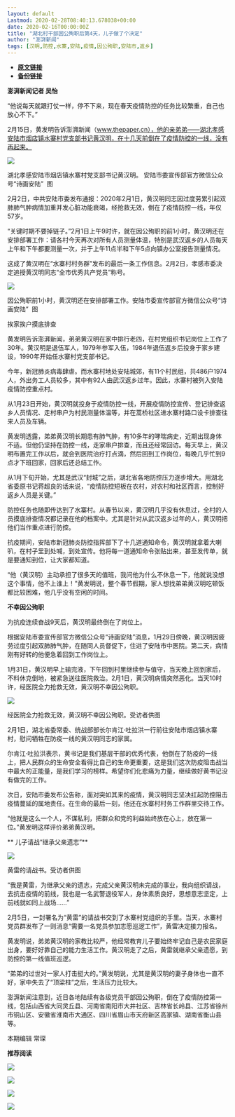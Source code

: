 ```yaml
---
layout: default
Lastmod: 2020-02-28T08:40:13.678038+00:00
date: 2020-02-16T00:00:00Z
title: "湖北村干部因公殉职后第4天，儿子做了个决定"
author: "澎湃新闻"
tags: [汉明,防控,水寨,安陆,疫情,因公殉职,安陆市,返乡]
---
```


* [**原文链接**](http://mp.weixin.qq.com/s?__biz=MjM5MzI5NTU3MQ==&mid=2651584046&idx=3&sn=b4eeddc4bd0c59f0c11bfcfe9845265a&chksm=bd666b928a11e2849d4abb4bc28c495e17d1d786194653d4b16a6d6d978c7cc7b68ea19530e7#rd)
* [**备份链接**](http://archive.today/zpoRJ)


**澎湃新闻记者 吴怡**

  

“他说每天就跟打仗一样，停不下来，现在春天疫情防控的任务比较繁重，自己也放心不下。”

  
2月15日，黄发明告诉澎湃新闻（www.thepaper.cn），他的亲弟弟——湖北孝感安陆市烟店镇水寨村党支部书记黄汉明，在十几天前倒在了疫情防控的一线，没有再起来。  

  

![](/images/post/a644b3a30b9319197bfe519e632aeaaf.jpg)

湖北孝感安陆市烟店镇水寨村党支部书记黄汉明。 安陆市委宣传部官方微信公众号“诗画安陆”  图

2月2日，中共安陆市委发布通报：2020年2月1日，黄汉明同志因过度劳累引起双肺肺气肿病情加重并发心脏功能衰竭，经抢救无效，倒在了疫情防控一线，年仅57岁。

  
“关键时期不要掉链子。”2月1日上午9时许，就在因公殉职的前1小时，黄汉明还在安排部署工作：请各村今天再次对所有人员测量体温，特别是武汉返乡的人员每天上午和下午都要测量一次，并于上午11点半和下午5点向镇办公室报告测量情况。

  
这成了黄汉明在“水寨村村务群”发布的最后一条工作信息。2月2日，孝感市委决定追授黄汉明同志“全市优秀共产党员”称号。  

  

![](/images/post/75787693aee4e05dcaf3886832e6b942.jpg)

因公殉职前1小时，黄汉明还在安排部署工作。安陆市委宣传部官方微信公众号“诗画安陆”  图

挨家挨户摸底排查

黄发明告诉澎湃新闻，弟弟黄汉明在家中排行老四，在村党组织书记岗位上工作了30年。黄汉明是退伍军人，1979年参军入伍，1984年退伍返乡后投身于家乡建设，1990年开始任水寨村党支部书记。

  
今年，新冠肺炎病毒肆虐。而水寨村地处安陆城郊，有11个村民组，共486户1974人，外出务工人员较多，其中有92人由武汉返乡过年。因此，水寨村被列入安陆疫情防控重点村。

  
从1月23日开始，黄汉明就投身于疫情防控一线，开展疫情防控宣传、登记排查返乡人员情况、走村串户为村民测量体温等，并在蒿桥社区进水寨村路口设卡排查往来人员及车辆。

  
黄发明透露，弟弟黄汉明长期患有肺气肿，有10多年的哮喘病史，近期出现身体不适。但他仍坚持在防控一线，走家串户排查，而且还经常回访。每天早上，黄汉明布置完工作以后，就会到医院治疗打点滴，然后回到工作岗位，每晚几乎忙到9点才下班回家，回家后还总结工作。

  
从1月下旬开始，尤其是武汉“封城”之后，湖北省各地防控压力逐步增大。用湖北省委原书记蒋超良的话来说，“疫情防控短板在农村，对农村和社区而言，控制好返乡人员是关键。”

  
防控任务也随即传达到了水寨村。从春节以来，黄汉明几乎没有休息过，全村的人员摸底排查情况都记录在他的档案中。尤其是针对从武汉返乡过年的人，黄汉明把他们当作重点进行防控。

  
抗疫期间，安陆市新冠肺炎防控指挥部下了十几道通知命令，黄汉明就拿着大喇叭，在村子里到处喊，到处宣传。他将每一道通知命令张贴出来，甚至发传单，就是要通知到位，让大家都知道。

  
“他（黄汉明）主动承担了很多天的值班，我问他为什么不休息一下，他就说没想这个事情，他不上谁上！”黄发明说，整个春节假期，家人想找弟弟黄汉明吃顿饭都比较困难，他几乎没有空闲的时间。

  
**不幸因公殉职**

为抗疫连续奋战9天后，黄汉明最终倒在了岗位上。

  
根据安陆市委宣传部官方微信公众号“诗画安陆”消息，1月29日傍晚，黄汉明因疲劳过度引起双肺肺气肿，在随同人员督促下，住进了安陆市中医院。第二天，病情刚有好转的他便急着回到工作岗位上。

  
1月31日，黄汉明早上输完液，下午回到村里继续参与值守，当天晚上回到家后，不料休克倒地，被紧急送往医院救治。2月1日，黄汉明病情突然恶化。当天10时许，经医院全力抢救无效，黄汉明不幸因公殉职。  

  

![](/images/post/96c41b9ef87033ed17c5fd8d01e5cef3.jpg)

经医院全力抢救无效，黄汉明不幸因公殉职。受访者供图

2月1日，湖北省委常委、统战部部长尔肯江·吐拉洪一行前往安陆市烟店镇水寨村，慰问牺牲在防疫一线的黄汉明同志的家属。

  
尔肯江·吐拉洪表示，黄书记是我们基层干部的优秀代表，他倒在了防疫的一线上，把人民群众的生命安全看得比自己的生命更重要，这是我们这次防疫阻击战当中最大的正能量，是我们学习的榜样。希望你们化悲痛为力量，继续做好黄书记没有做完的工作。

  
次日，安陆市委发布公告称，面对突如其来的疫情，黄汉明同志坚决扛起防控阻击疫情蔓延的属地责任。在生命的最后一刻，他还在水寨村村务工作群里交待工作。

  
“他就是这么一个人，不谋私利，把群众和党的利益始终放在心上，放在第一位。”黄发明这样评价弟弟黄汉明。

  
** 儿子请战“继承父亲遗志”**  

![](/images/post/6b706c4c76d84c5d694e246f055cac08.jpg)

黄雷的请战书。受访者供图

“我是黄雷，为继承父亲的遗志，完成父亲黄汉明未完成的事业，我向组织请战，去抗击疫情的前线，我也是一名武警退役军人，身体素质良好，思想意志坚定，上前线就如同上战场……”

  
2月5日，一封署名为“黄雷”的请战书交到了水寨村党组织的手里。当天，水寨村党员群发布了一则消息“需要一名党员参加志愿巡逻工作”，黄雷决定接力报名。

  
黄发明说，弟弟黄汉明的家教比较严，他经常教育儿子要始终牢记自己是农民家庭出身，要好好靠自己的能力生活工作。黄汉明走了之后，黄雷就继承父亲遗愿，到防控的第一线值班巡逻。

  
“弟弟的过世对一家人打击挺大的。”黄发明说，尤其是黄汉明的妻子身体也一直不好，家中失去了“顶梁柱”之后，生活压力比较大。

  
澎湃新闻注意到，近日各地陆续有各级党员干部因公殉职，倒在了疫情防控第一线，包括山西省大同灵丘县、河南省南阳市大井社区、吉林省长岭县、江苏省徐州市铜山区、安徽省淮南市大通区、四川省眉山市天府新区高家镇、湖南省衡山县等。

  

本期编辑 常琛  

  

**推荐阅读**

  

[![](/images/post/d9b2979523c085a8e87ed5b7376db19d.jpg)](http://mp.weixin.qq.com/s?__biz=MjM5MzI5NTU3MQ==&mid=2651582994&idx=1&sn=17a647fb138df32092f2e3e8bda9f32c&chksm=bd666fae8a11e6b8de57273e6555d29b3caeab1cc387b3acaa860b49e8cafe52b3a8cb2d37db&scene=21#wechat_redirect)

[![](/images/post/6c8a6322a108bdcfa23942f4ea70d6f8.jpg)](http://mp.weixin.qq.com/s?__biz=MjM5MzI5NTU3MQ==&mid=2651582049&idx=2&sn=d4e0bd334eaf5e0e31378f3c03039b0c&chksm=bd6673dd8a11facb3944ac9acda5c255a363f1e0063d1eb68d0bffd93b036eeb5ec93575ad6e&scene=21#wechat_redirect)

[![](/images/post/65c5c2be42482f1d7439c715bea9218c.jpg)](http://mp.weixin.qq.com/s?__biz=MjM5MzI5NTU3MQ==&mid=2651581366&idx=1&sn=c530e7b9f67d0752b8ba5883493c6cd3&chksm=bd66760a8a11ff1cf31bfd533425b24cbef9f8ce43830f2e5087bd4954d97311adeb3f9e4791&scene=21#wechat_redirect)

![](/images/post/faa036129172f4ba4cb775ad946d1eff.jpg)

